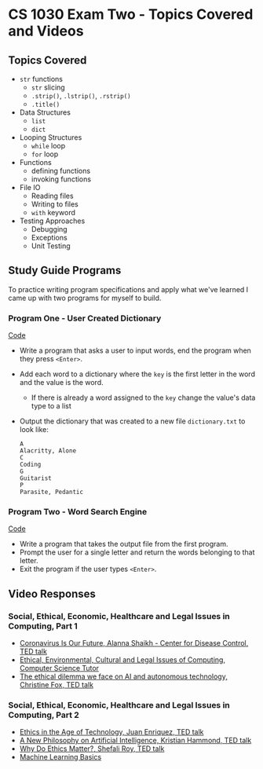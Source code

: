 # CS 1030 Exam Two - Topics Covered and Videos

## Topics Covered

- `str` functions
	- `str` slicing
	- `.strip()`, `.lstrip()`, `.rstrip()`
	- `.title()`
- Data Structures
	- `list`
	- `dict`
- Looping Structures
	- `while` loop
	- `for` loop
- Functions
	- defining functions
	- invoking functions  
- File IO
	- Reading files
	- Writing to files
	- `with` keyword 
- Testing Approaches
	- Debugging
	- Exceptions
	- Unit Testing

## Study Guide Programs

To practice writing program specifications and apply what we've learned I came up with two programs for myself to build.

### Program One - User Created Dictionary

[Code](study_guide_pp1.py)

- Write a program that asks a user to input words, end the program when they press `<Enter>`.
- Add each word to a dictionary where the `key` is the first letter in the word and the value is the word.
	- If there is already a word assigned to the `key` change the value's data type to a list
- Output the dictionary that was created to a new file `dictionary.txt` to look like:

	```
	A
	Alacritty, Alone 
	C
	Coding
	G
	Guitarist
	P	
	Parasite, Pedantic
	
### Program Two - Word Search Engine

[Code](study_guide_pp2.py)


- Write a program that takes the output file from the first program.
- Prompt the user for a single letter and return the words belonging to that letter.
- Exit the program if the user types `<Enter>`.

## Video Responses

### Social, Ethical, Economic, Healthcare and Legal Issues in Computing, Part 1

- [Coronavirus Is Our Future, Alanna Shaikh - Center for Disease Control, TED talk](https://www.youtube.com/watch?v=Fqw-9yMV0sI)
- [Ethical, Environmental, Cultural and Legal Issues of Computing, Computer Science Tutor](https://www.youtube.com/watch?v=_uEvWNdvSwA&list=PLP8nt959Gr8NYRxuIdYQTiwXq-JpWEmiE)
- [The ethical dilemma we face on AI and autonomous technology, Christine Fox, TED talk](https://www.youtube.com/watch?v=3oE88_6jAwc)

### Social, Ethical, Economic, Healthcare and Legal Issues in Computing, Part 2

- [Ethics in the Age of Technology, Juan Enriquez, TED talk](https://www.youtube.com/watch?v=iiAirfn-lBI)
- [A New Philosophy on Artificial Intelligence, Kristian Hammond, TED talk](https://www.youtube.com/watch?v=tr9oe2TZiJw)
- [Why Do Ethics Matter?, Shefali Roy, TED talk](https://www.youtube.com/watch?v=yesE4mcv4CM)
- [Machine Learning Basics](https://www.youtube.com/watch?v=ukzFI9rgwfU)



